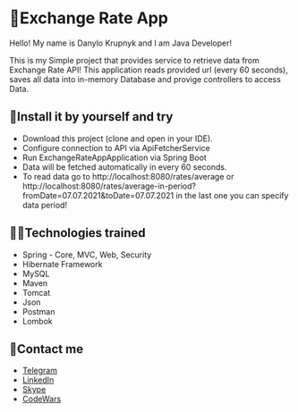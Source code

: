 # 💱Exchange Rate App

Hello! My name is Danylo Krupnyk and I am Java Developer! 

This is my Simple project that provides service to retrieve data from Exchange Rate API!
This application reads provided url (every 60 seconds), saves all data into in-memory Database and provige controllers to access Data.

## 🔧Install it by yourself and try
- Download this project (clone and open in your IDE).
- Configure connection to API via ApiFetcherService
- Run ExchangeRateAppApplication via Spring Boot
- Data will be fetched automatically in every 60 seconds.
- To read data go to http://localhost:8080/rates/average or http://localhost:8080/rates/average-in-period?fromDate=07.07.2021&toDate=07.07.2021 in the last one you can specify data period!

## 👨‍💻Technologies trained
- Spring - Core, MVC, Web, Security
- Hibernate Framework
- MySQL
- Maven
- Tomcat
- Json
- Postman
- Lombok

## 📝Contact me
- [Telegram](https://t.me/DKrupnyk)
- [LinkedIn](http://www.linkedin.com/in/danyloKrupnyk)
- [Skype](https://join.skype.com/invite/IX5MwBVFkWTg)
- [CodeWars](https://www.codewars.com/users/Danylo24)

